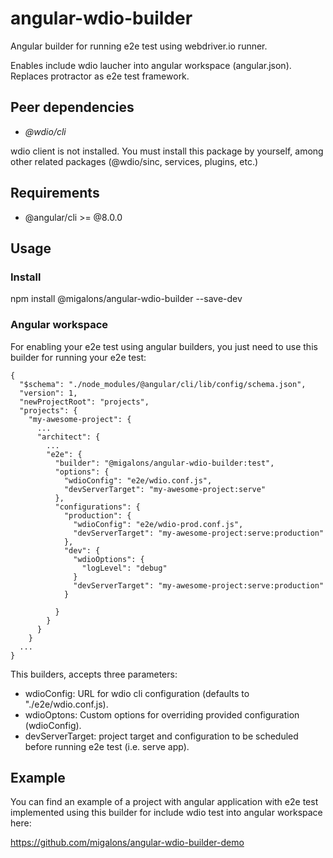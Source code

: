 # angular-wdio-builder

Angular builder for running e2e test using webdriver.io runner.

Enables include wdio laucher into angular workspace (angular.json). Replaces protractor as e2e test framework.

## Peer dependencies

- _@wdio/cli_

wdio client is not installed. You must install this package by yourself, among other related packages (@wdio/sinc, services, plugins, etc.)

## Requirements

- @angular/cli >= @8.0.0

## Usage

### Install 

npm install @migalons/angular-wdio-builder --save-dev

### Angular workspace

For enabling your e2e test using angular builders, you just need to use this builder for running your e2e test:

```
{
  "$schema": "./node_modules/@angular/cli/lib/config/schema.json",
  "version": 1,
  "newProjectRoot": "projects",
  "projects": {
    "my-awesome-project": {
      ...
      "architect": {
        ...
        "e2e": {
          "builder": "@migalons/angular-wdio-builder:test",
          "options": {
            "wdioConfig": "e2e/wdio.conf.js",
            "devServerTarget": "my-awesome-project:serve"
          },
          "configurations": {
            "production": {
              "wdioConfig": "e2e/wdio-prod.conf.js",
              "devServerTarget": "my-awesome-project:serve:production"
            },
            "dev": {
              "wdioOptions": {
                "logLevel": "debug"
              }
              "devServerTarget": "my-awesome-project:serve:production"
            }

          }
        }
      }
    }
  ...
}
```

This builders, accepts three parameters:

- wdioConfig: URL for wdio cli configuration (defaults to "./e2e/wdio.conf.js).
- wdioOptons: Custom options for overriding provided configuration (wdioConfig).
- devServerTarget: project target and configuration to be scheduled before running e2e test (i.e. serve app).

## Example

You can find an example of a project with angular application with e2e test implemented using this builder for include wdio test into angular workspace here:

https://github.com/migalons/angular-wdio-builder-demo
